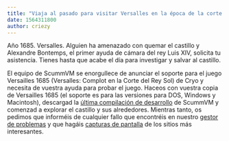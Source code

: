 ```yaml
---
title: "Viaja al pasado para visitar Versalles en la época de la corte de Luis XIV"
date: 1564311800
author: criezy
---
```


Año 1685. Versalles. Alguien ha amenazado con quemar el castillo y Alexandre Bontemps, el primer ayuda de cámara del rey Luis XIV, solicita tu asistencia. Tienes hasta que acabe el día para investigar y salvar al castillo.

El equipo de ScummVM se enorgullece de anunciar el soporte para el juego Versailles 1685 (Versalles: Complot en la Corte del Rey Sol) de Cryo y necesita de vuestra ayuda para probar el juego. Haceos con vuestra copia de Versailles 1685 (el soporte es para las versiones para DOS, Windows y Macintosh), descargad la [última compilación de desarrollo](https://buildbot.scummvm.org/builds.html) de ScummVM y comenzad a explorar el castillo y sus alrededores. Mientras tanto, os pedimos que informéis de cualquier fallo que encontréis en nuestro [gestor de problemas](https://bugs.scummvm.org) y que hagáis [capturas de pantalla](https://wiki.scummvm.org/index.php?title=Screenshots) de los sitios más interesantes.
